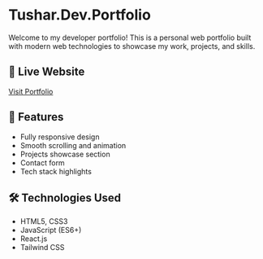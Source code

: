 # Tushar.Dev.Portfolio

Welcome to my developer portfolio! This is a personal web portfolio built with modern web technologies to showcase my work, projects, and skills.

## 🔗 Live Website

[Visit Portfolio](https://iktushar-portfolio.netlify.app/)

## 🚀 Features

- Fully responsive design
- Smooth scrolling and animation
- Projects showcase section
- Contact form
- Tech stack highlights

## 🛠️ Technologies Used

- HTML5, CSS3
- JavaScript (ES6+)
- React.js
- Tailwind CSS